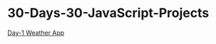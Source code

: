 # 30-Days-30-JavaScript-Projects
[Day-1 Weather App](https://codesandbox.io/s/weather-app-8dvx64)
 
